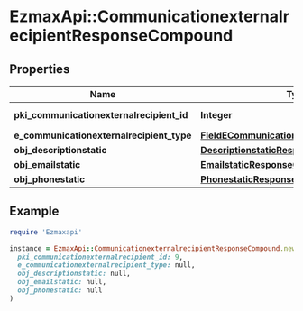 # EzmaxApi::CommunicationexternalrecipientResponseCompound

## Properties

| Name | Type | Description | Notes |
| ---- | ---- | ----------- | ----- |
| **pki_communicationexternalrecipient_id** | **Integer** | The unique ID of the Communicationexternalrecipient |  |
| **e_communicationexternalrecipient_type** | [**FieldECommunicationexternalrecipientType**](FieldECommunicationexternalrecipientType.md) |  |  |
| **obj_descriptionstatic** | [**DescriptionstaticResponseCompound**](DescriptionstaticResponseCompound.md) |  |  |
| **obj_emailstatic** | [**EmailstaticResponseCompound**](EmailstaticResponseCompound.md) |  | [optional] |
| **obj_phonestatic** | [**PhonestaticResponseCompound**](PhonestaticResponseCompound.md) |  | [optional] |

## Example

```ruby
require 'Ezmaxapi'

instance = EzmaxApi::CommunicationexternalrecipientResponseCompound.new(
  pki_communicationexternalrecipient_id: 9,
  e_communicationexternalrecipient_type: null,
  obj_descriptionstatic: null,
  obj_emailstatic: null,
  obj_phonestatic: null
)
```

